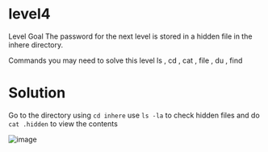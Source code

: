 # level4
Level Goal
The password for the next level is stored in a hidden file in the inhere directory.

Commands you may need to solve this level
ls , cd , cat , file , du , find
# Solution
Go to the directory using `cd inhere` use `ls -la` to check hidden files and do `cat .hidden` to view the contents <br>

![image](https://github.com/LAVANYA-PIDIKITI/Overthewire.bandit/assets/98797256/cce8941a-f1f1-4cc5-abfa-1801dd2c4d9c)
